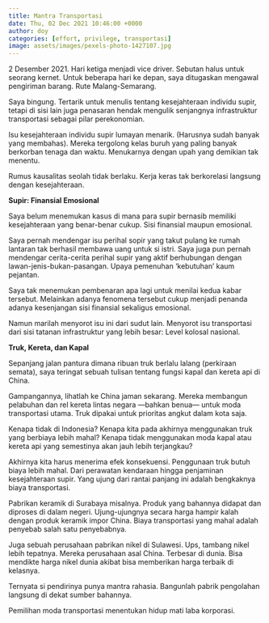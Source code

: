```yaml
---
title: Mantra Transportasi
date: Thu, 02 Dec 2021 10:46:00 +0000
author: doy
categories: [effort, privilege, transportasi]
image: assets/images/pexels-photo-1427107.jpg
---
```


2 Desember 2021. Hari ketiga menjadi vice driver. Sebutan halus untuk seorang kernet. Untuk beberapa hari ke depan, saya ditugaskan mengawal pengiriman barang. Rute Malang-Semarang.

Saya bingung. Tertarik untuk menulis tentang kesejahteraan individu supir, tetapi di sisi lain juga penasaran hendak mengulik senjangnya infrastruktur transportasi sebagai pilar perekonomian.

Isu kesejahteraan individu supir lumayan menarik. (Harusnya sudah banyak yang membahas). Mereka tergolong kelas buruh yang paling banyak berkorban tenaga dan waktu. Menukarnya dengan upah yang demikian tak menentu.

Rumus kausalitas seolah tidak berlaku. Kerja keras tak berkorelasi langsung dengan kesejahteraan.

**Supir: Finansial Emosional**

Saya belum menemukan kasus di mana para supir bernasib memiliki kesejahteraan yang benar-benar cukup. Sisi finansial maupun emosional.

Saya pernah mendengar isu perihal sopir yang takut pulang ke rumah lantaran tak berhasil membawa uang untuk si istri. Saya juga pun pernah mendengar cerita-cerita perihal supir yang aktif berhubungan dengan lawan-jenis-bukan-pasangan. Upaya pemenuhan ‘kebutuhan’ kaum pejantan.

Saya tak menemukan pembenaran apa lagi untuk menilai kedua kabar tersebut. Melainkan adanya fenomena tersebut cukup menjadi penanda adanya kesenjangan sisi finansial sekaligus emosional.

Namun marilah menyorot isu ini dari sudut lain. Menyorot isu transportasi dari sisi tatanan infrastruktur yang lebih besar: Level kolosal nasional.

**Truk, Kereta, dan Kapal**

Sepanjang jalan pantura dimana ribuan truk berlalu lalang (perkiraan semata), saya teringat sebuah tulisan tentang fungsi kapal dan kereta api di China.

Gampangannya, lihatlah ke China jaman sekarang. Mereka membangun pelabuhan dan rel kereta lintas negara —bahkan benua— untuk moda transportasi utama. Truk dipakai untuk prioritas angkut dalam kota saja.

Kenapa tidak di Indonesia? Kenapa kita pada akhirnya menggunakan truk yang berbiaya lebih mahal? Kenapa tidak menggunakan moda kapal atau kereta api yang semestinya akan jauh lebih terjangkau?

Akhirnya kita harus menerima efek konsekuensi. Penggunaan truk butuh biaya lebih mahal. Dari perawatan kendaraan hingga penjaminan kesejahteraan supir. Yang ujung dari rantai panjang ini adalah bengkaknya biaya transportasi.

Pabrikan keramik di Surabaya misalnya. Produk yang bahannya didapat dan diproses di dalam negeri. Ujung-ujungnya secara harga hampir kalah dengan produk keramik impor China. Biaya transportasi yang mahal adalah penyebab salah satu penyebabnya.

Juga sebuah perusahaan pabrikan nikel di Sulawesi. Ups, tambang nikel lebih tepatnya. Mereka perusahaan asal China. Terbesar di dunia. Bisa mendikte harga nikel dunia akibat bisa memberikan harga terbaik di kelasnya.

Ternyata si pendirinya punya mantra rahasia. Bangunlah pabrik pengolahan langsung di dekat sumber bahannya.

Pemilihan moda transportasi menentukan hidup mati laba korporasi.
